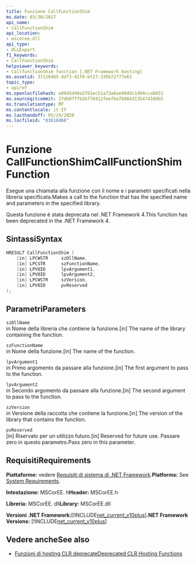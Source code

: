 ```yaml
---
title: Funzione CallFunctionShim
ms.date: 03/30/2017
api_name:
- CallFunctionShim
api_location:
- mscoree.dll
api_type:
- DLLExport
f1_keywords:
- CallFunctionShim
helpviewer_keywords:
- CallfunctionShim function [.NET Framework hosting]
ms.assetid: 37118465-ddf3-41f0-bf27-335b72777e63
topic_type:
- apiref
ms.openlocfilehash: e8945d40a3761ec51a73a8ae90ddc1d84ccab651
ms.sourcegitcommit: 27db07ffb26f76912feefba7b884313547410db5
ms.translationtype: MT
ms.contentlocale: it-IT
ms.lasthandoff: 05/19/2020
ms.locfileid: "83616866"
---
```

# <a name="callfunctionshim-function"></a><span data-ttu-id="e2b4c-102">Funzione CallFunctionShim</span><span class="sxs-lookup"><span data-stu-id="e2b4c-102">CallFunctionShim Function</span></span>
<span data-ttu-id="e2b4c-103">Esegue una chiamata alla funzione con il nome e i parametri specificati nella libreria specificata.</span><span class="sxs-lookup"><span data-stu-id="e2b4c-103">Makes a call to the function that has the specified name and parameters in the specified library.</span></span>  
  
 <span data-ttu-id="e2b4c-104">Questa funzione è stata deprecata nel .NET Framework 4.</span><span class="sxs-lookup"><span data-stu-id="e2b4c-104">This function has been deprecated in the .NET Framework 4.</span></span>  
  
## <a name="syntax"></a><span data-ttu-id="e2b4c-105">Sintassi</span><span class="sxs-lookup"><span data-stu-id="e2b4c-105">Syntax</span></span>  
  
```cpp  
HRESULT CallFunctionShim (  
    [in] LPCWSTR     szDllName,  
    [in] LPCSTR      szFunctionName,  
    [in] LPVOID      lpvArgument1,  
    [in] LPVOID      lpvArgument2,  
    [in] LPCWSTR     szVersion,  
    [in] LPVOID      pvReserved  
);  
```  
  
## <a name="parameters"></a><span data-ttu-id="e2b4c-106">Parametri</span><span class="sxs-lookup"><span data-stu-id="e2b4c-106">Parameters</span></span>  
 `szDllName`  
 <span data-ttu-id="e2b4c-107">in Nome della libreria che contiene la funzione.</span><span class="sxs-lookup"><span data-stu-id="e2b4c-107">[in] The name of the library containing the function.</span></span>  
  
 `szFunctionName`  
 <span data-ttu-id="e2b4c-108">in Nome della funzione.</span><span class="sxs-lookup"><span data-stu-id="e2b4c-108">[in] The name of the function.</span></span>  
  
 `lpvArgument1`  
 <span data-ttu-id="e2b4c-109">in Primo argomento da passare alla funzione.</span><span class="sxs-lookup"><span data-stu-id="e2b4c-109">[in] The first argument to pass to the function.</span></span>  
  
 `lpvArgument2`  
 <span data-ttu-id="e2b4c-110">in Secondo argomento da passare alla funzione.</span><span class="sxs-lookup"><span data-stu-id="e2b4c-110">[in] The second argument to pass to the function.</span></span>  
  
 `szVersion`  
 <span data-ttu-id="e2b4c-111">in Versione della raccolta che contiene la funzione.</span><span class="sxs-lookup"><span data-stu-id="e2b4c-111">[in] The version of the library that contains the function.</span></span>  
  
 `pvReserved`  
 <span data-ttu-id="e2b4c-112">[in] Riservato per un utilizzo futuro.</span><span class="sxs-lookup"><span data-stu-id="e2b4c-112">[in] Reserved for future use.</span></span> <span data-ttu-id="e2b4c-113">Passare zero in questo parametro.</span><span class="sxs-lookup"><span data-stu-id="e2b4c-113">Pass zero in this parameter.</span></span>  
  
## <a name="requirements"></a><span data-ttu-id="e2b4c-114">Requisiti</span><span class="sxs-lookup"><span data-stu-id="e2b4c-114">Requirements</span></span>  
 <span data-ttu-id="e2b4c-115">**Piattaforme:** vedere [Requisiti di sistema di .NET Framework](../../get-started/system-requirements.md).</span><span class="sxs-lookup"><span data-stu-id="e2b4c-115">**Platforms:** See [System Requirements](../../get-started/system-requirements.md).</span></span>  
  
 <span data-ttu-id="e2b4c-116">**Intestazione:** MSCorEE. h</span><span class="sxs-lookup"><span data-stu-id="e2b4c-116">**Header:** MSCorEE.h</span></span>  
  
 <span data-ttu-id="e2b4c-117">**Libreria:** MSCorEE. dll</span><span class="sxs-lookup"><span data-stu-id="e2b4c-117">**Library:** MSCorEE.dll</span></span>  
  
 <span data-ttu-id="e2b4c-118">**Versioni .NET Framework:**[!INCLUDE[net_current_v10plus](../../../../includes/net-current-v10plus-md.md)]</span><span class="sxs-lookup"><span data-stu-id="e2b4c-118">**.NET Framework Versions:** [!INCLUDE[net_current_v10plus](../../../../includes/net-current-v10plus-md.md)]</span></span>  
  
## <a name="see-also"></a><span data-ttu-id="e2b4c-119">Vedere anche</span><span class="sxs-lookup"><span data-stu-id="e2b4c-119">See also</span></span>

- [<span data-ttu-id="e2b4c-120">Funzioni di hosting CLR deprecate</span><span class="sxs-lookup"><span data-stu-id="e2b4c-120">Deprecated CLR Hosting Functions</span></span>](deprecated-clr-hosting-functions.md)
